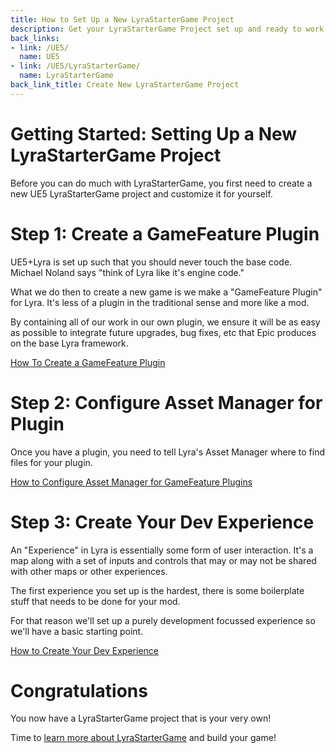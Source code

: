 ```yaml
---
title: How to Set Up a New LyraStarterGame Project
description: Get your LyraStarterGame Project set up and ready to work in
back_links:
- link: /UE5/
  name: UE5
- link: /UE5/LyraStarterGame/
  name: LyraStarterGame
back_link_title: Create New LyraStarterGame Project
---
```



# Getting Started: Setting Up a New LyraStarterGame Project

Before you can do much with LyraStarterGame, you first need to create a new UE5 LyraStarterGame project and customize
it for yourself.


# Step 1: Create a GameFeature Plugin

UE5+Lyra is set up such that you should never touch the base code.  Michael Noland says "think of Lyra like it's engine code."

What we do then to create a new game is we make a "GameFeature Plugin" for Lyra.  It's less of a plugin in the
traditional sense and more like a mod.

By containing all of our work in our own plugin, we ensure it will be as easy as possible to integrate future upgrades,
bug fixes, etc that Epic produces on the base Lyra framework.

[How To Create a GameFeature Plugin](./How-To-Create-a-GameFeature-Plugin)


# Step 2: Configure Asset Manager for Plugin

Once you have a plugin, you need to tell Lyra's Asset Manager where to find files for your plugin.

[How to Configure Asset Manager for GameFeature Plugins](./How-To-Configure-AssetManager-for-GameFeature-Plugins)


# Step 3: Create Your Dev Experience

An "Experience" in Lyra is essentially some form of user interaction.  It's a map along with a set of inputs and
controls that may or may not be shared with other maps or other experiences.

The first experience you set up is the hardest, there is some boilerplate stuff that needs to be done for your mod.

For that reason we'll set up a purely development focussed experience so we'll have a basic starting point.

[How to Create Your Dev Experience](./How-To-Create-New-GameFeature-Dev-Experience)


# Congratulations

You now have a LyraStarterGame project that is your very own!

Time to [learn more about LyraStarterGame](/UE5/LyraStarterGame/) and build your game!

